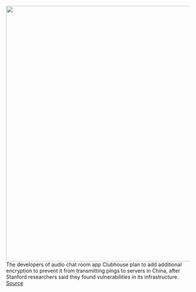 <img src='https://cdn.vox-cdn.com/thumbor/bj20KaP632ARfdJRTPAiMlnEIa4=/0x0:3634x2423/1200x800/filters:focal(1527x922:2107x1502)/cdn.vox-cdn.com/uploads/chorus_image/image/68817507/1231088036.0.jpg' width='700px' /><br/>
The developers of audio chat room app Clubhouse plan to add additional encryption to prevent it from transmitting pings to servers in China, after Stanford researchers said they found vulnerabilities in its infrastructure.
<a href='https://www.theverge.com/2021/2/14/22282772/clubhouse-improve-security-stanford-researchers-china-security'> Source <a/>